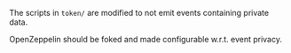 The scripts in `token/` are modified to not emit events containing private data.

OpenZeppelin should be foked and made configurable w.r.t. event privacy.
